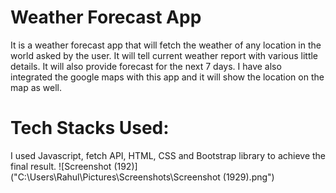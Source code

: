 # Weather Forecast App

It is a weather forecast app that will fetch the weather of any location in the world asked by the user. It will tell current weather report with various little details. It will also provide forecast for the next 7 days. I have also integrated the google maps with this app and it will show the location on the map as well.


# Tech Stacks Used:
I used Javascript, fetch API, HTML, CSS and Bootstrap library to achieve the final result.
![Screenshot (192)]("C:\Users\Rahul\Pictures\Screenshots\Screenshot (1929).png")

